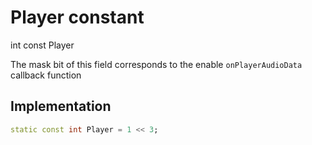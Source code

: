 


# Player constant







int const Player
  




<p>The mask bit of this field corresponds to the enable <code>onPlayerAudioData</code> callback function</p>



## Implementation

```dart
static const int Player = 1 << 3;
```







